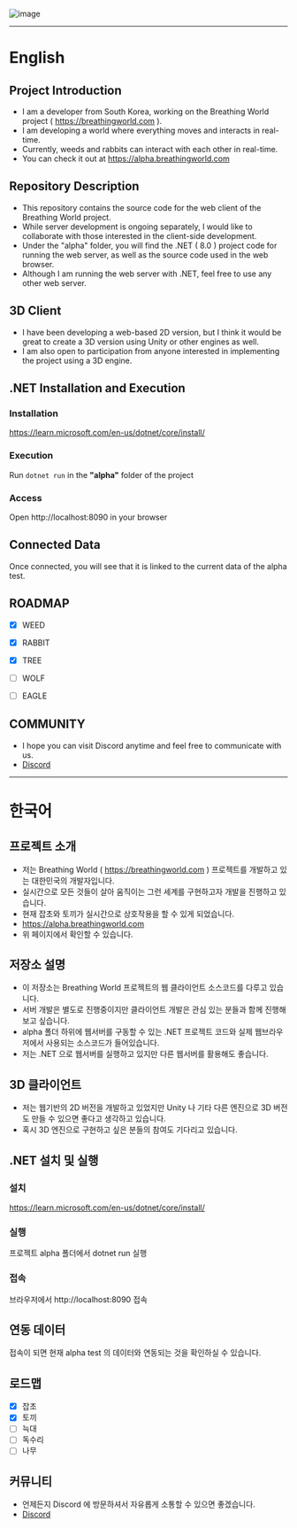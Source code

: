 ![image](https://github.com/user-attachments/assets/df381aa2-3185-4fb9-9f48-55510c0cbb89)
<hr>

# English
## Project Introduction
- I am a developer from South Korea, working on the Breathing World project ( https://breathingworld.com ).
- I am developing a world where everything moves and interacts in real-time.
- Currently, weeds and rabbits can interact with each other in real-time.
- You can check it out at https://alpha.breathingworld.com

## Repository Description
- This repository contains the source code for the web client of the Breathing World project.
- While server development is ongoing separately, I would like to collaborate with those interested in the client-side development.
- Under the "alpha" folder, you will find the .NET ( 8.0 ) project code for running the web server, as well as the source code used in the web browser.
- Although I am running the web server with .NET, feel free to use any other web server.

## 3D Client
- I have been developing a web-based 2D version, but I think it would be great to create a 3D version using Unity or other engines as well.
- I am also open to participation from anyone interested in implementing the project using a 3D engine.

## .NET Installation and Execution
### Installation
https://learn.microsoft.com/en-us/dotnet/core/install/
### Execution
Run `dotnet run` in the **"alpha"** folder of the project
### Access
Open http://localhost:8090 in your browser

## Connected Data
Once connected, you will see that it is linked to the current data of the alpha test.

## ROADMAP
- [x] WEED
- [x] RABBIT
- [x] TREE
- [ ] WOLF
- [ ] EAGLE


## COMMUNITY
- I hope you can visit Discord anytime and feel free to communicate with us.
- [Discord](https://discord.gg/4Y2TpWDtJm)
<hr>

# 한국어
## 프로젝트 소개
- 저는 Breathing World ( https://breathingworld.com ) 프로젝트를 개발하고 있는 대한민국의 개발자입니다.
- 실시간으로 모든 것들이 살아 움직이는 그런 세계를 구현하고자 개발을 진행하고 있습니다.
- 현재 잡초와 토끼가 실시간으로 상호작용을 할 수 있게 되었습니다.
- https://alpha.breathingworld.com
- 위 페이지에서 확인할 수 있습니다.

## 저장소 설명
- 이 저장소는 Breathing World 프로젝트의 웹 클라이언트 소스코드를 다루고 있습니다.
- 서버 개발은 별도로 진행중이지만 클라이언트 개발은 관심 있는 분들과 함께 진행해보고 싶습니다.
- alpha 폴더 하위에 웹서버를 구동할 수 있는 .NET 프로젝트 코드와 실제 웹브라우저에서 사용되는 소스코드가 들어있습니다.
- 저는 .NET 으로 웹서버를 실행하고 있지만 다른 웹서버를 활용해도 좋습니다.

## 3D 클라이언트
- 저는 웹기반의 2D 버전을 개발하고 있었지만 Unity 나 기타 다른 엔진으로 3D 버전도 만들 수 있으면 좋다고 생각하고 있습니다.
- 혹시 3D 엔진으로 구현하고 싶은 분들의 참여도 기다리고 있습니다.

## .NET 설치 및 실행
### 설치
https://learn.microsoft.com/en-us/dotnet/core/install/
### 실행
프로젝트 alpha 폴더에서 dotnet run 실행
### 접속
브라우저에서 http://localhost:8090 접속

## 연동 데이터
접속이 되면 현재 alpha test 의 데이터와 연동되는 것을 확인하실 수 있습니다.

## 로드맵
- [x] 잡초
- [x] 토끼
- [ ] 늑대
- [ ] 독수리
- [ ] 나무

## 커뮤니티
- 언제든지 Discord 에 방문하셔서 자유롭게 소통할 수 있으면 좋겠습니다.
- [Discord](https://discord.gg/4Y2TpWDtJm)
